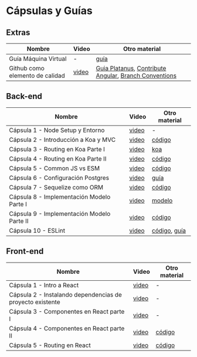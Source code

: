 # Cápsulas y Guías 

## Extras 
| Nombre        | Video         | Otro material|
| ------------- | ------------- | ------------- |
| Guía Máquina Virtual  | -  | [guía](https://github.com/IIC2513-2022-2/project/tree/main/c%C3%A1psulas/gu%C3%ADa%201) |
| Github como elemento de calidad | [video](https://www.loom.com/share/1cdac908489e4979ba0a81fc42186c98) | [Guia Platanus](https://la-guia.platan.us/setup/proyectos/git), [Contribute Angular](https://github.com/angular/angular/blob/22b96b9/CONTRIBUTING.md#type), [Branch Conventions](https://idiv-biodiversity.github.io/git-knowledge-base/branch-naming-conventions.html) |

## Back-end
| Nombre        | Video         | Otro material|
| ------------- | ------------- | ------------- |
| Cápsula 1 - Node Setup y Entorno |[video](https://www.loom.com/share/9ff4dc64f2004867a61b4322dfd9411e)  | - |
| Cápsula 2 - Introducción a Koa y MVC | [video](https://www.loom.com/share/5e08c08edd704189b74c80a0698fbdff)  | [código](https://github.com/IIC2513-2022-2/dcc2048/pull/1) |
| Cápsula 3 - Routing en Koa Parte I | [video](https://www.loom.com/share/0000581168dd400a86292240b36dbf50)  | [koa](https://github.com/ZijianHe/koa-router) |
| Cápsula 4 - Routing en Koa Parte II | [video](https://www.loom.com/share/54a7c5b36bc94ac9a66f8b38213740fa)  | [código](https://github.com/IIC2513-2022-2/dcc2048/pull/2)|
| Cápsula 5 - Common JS vs ESM | [video](https://www.loom.com/share/dab0a46052fb4012829cf4fd587973af)  | [código](https://github.com/IIC2513-2022-2/dccat-API/pull/3/commits/21376bddc482354a2383bafcae1ad0ca0ab4fea2) |
| Cápsula 6 - Configuración Postgres | [video]()  | [guía]() |
| Cápsula 7 - Sequelize como ORM | [video](https://www.loom.com/share/cea3a164061346a7ab3d964bd487867f)  | [código](https://github.com/IIC2513-2022-2/dccat-API/pull/3) |
| Cápsula 8 - Implementación Modelo Parte I | [video](https://www.loom.com/share/18a01b14f69648edafc2a35ad7b70877)  | [modelo](https://github.com/IIC2513-2022-2/project/tree/main/c%C3%A1psulas/c%C3%A1psula%208) |
| Cápsula 9 - Implementación Modelo Parte II | [video](https://www.loom.com/share/470d132366d547698a299ace48885e48)  | [código](https://github.com/IIC2513-2022-2/dccat-API/pull/4) |
| Cápsula 10 - ESLint | [video](https://www.loom.com/share/12fe1b244ae7458b96d1a37b045db06e)  | [código](https://github.com/IIC2513-2022-2/dccat-API/pull/5), [guía](https://github.com/IIC2513-2022-2/project/tree/main/c%C3%A1psulas/c%C3%A1psula%2010) |

## Front-end
| Nombre        | Video         | Otro material|
| ------------- | ------------- | ------------- |
| Cápsula 1 - Intro a React  | [video](https://www.loom.com/share/c39d3f3548a14634b34f62bb316e0b77)  | - |
| Cápsula 2 - Instalando dependencias de proyecto existente  | [video](https://www.loom.com/share/f5106dae2bb54691af3797829eca22f8)  | - |
| Cápsula 3 - Componentes en React parte I  | [video](https://www.loom.com/share/1e3968be99f44cb0a14d85bc7ce19a40)  | - |
| Cápsula 4 - Componentes en React parte II  | [video](https://www.loom.com/share/22fad33ac4944773ba8e8774b9836024)  | [código](https://github.com/IIC2513-2022-2/dccat-front/pull/1) |
| Cápsula 5 - Routing en React | [video](https://www.loom.com/share/c479f1c4a54f4dcbb0d3552b4b22e5c6)  | [código](https://github.com/IIC2513-2022-2/dccat-front/pull/2) |







